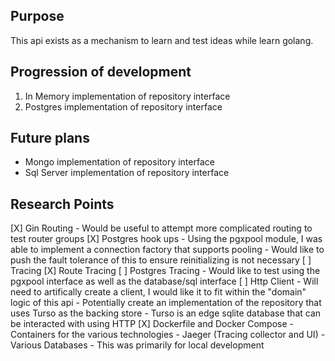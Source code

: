 ## Purpose
This api exists as a mechanism to learn and test ideas while learn golang.

## Progression of development
1. In Memory implementation of repository interface
1. Postgres implementation of repository interface

## Future plans
- Mongo implementation of repository interface
- Sql Server implementation of repository interface


## Research Points
[X] Gin Routing
    - Would be useful to attempt more complicated routing to test router groups
[X] Postgres hook ups
    - Using the pgxpool module, I was able to implement a connection factory that supports pooling
    - Would like to push the fault tolerance of this to ensure reinitializing is not necessary
[ ] Tracing
    [X] Route Tracing
    [ ] Postgres Tracing
        - Would like to test using the pgxpool interface as well as the database/sql interface
    [ ] Http Client
        - Will need to artifically create a client, I would like it to fit within the "domain" logic of this api
        - Potentially create an implementation of the repository that uses Turso as the backing store
            - Turso is an edge sqlite database that can be interacted with using HTTP
[X] Dockerfile and Docker Compose
    - Containers for the various technologies
        - Jaeger (Tracing collector and UI)
        - Various Databases
    - This was primarily for local development